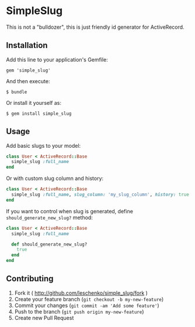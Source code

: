 # SimpleSlug

This is not a "bulldozer", this is just friendly id generator for ActiveRecord.

## Installation

Add this line to your application's Gemfile:

    gem 'simple_slug'

And then execute:

    $ bundle

Or install it yourself as:

    $ gem install simple_slug

## Usage

Add basic slugs to your model:

```ruby
class User < ActiveRecord::Base
  simple_slug :full_name
end
```

Or with custom slug column and history:

```ruby
class User < ActiveRecord::Base
  simple_slug :full_name, slug_column: 'my_slug_column', history: true
end
```

If you want to control when slug is generated, define `should_generate_new_slug?` method:

```ruby
class User < ActiveRecord::Base
  simple_slug :full_name

  def should_generate_new_slug?
    true
  end
end
```

## Contributing

1. Fork it ( http://github.com/leschenko/simple_slug/fork )
2. Create your feature branch (`git checkout -b my-new-feature`)
3. Commit your changes (`git commit -am 'Add some feature'`)
4. Push to the branch (`git push origin my-new-feature`)
5. Create new Pull Request
